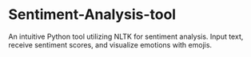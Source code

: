 # Sentiment-Analysis-tool
An intuitive Python tool utilizing NLTK for sentiment analysis. Input text, receive sentiment scores, and visualize emotions with emojis.
